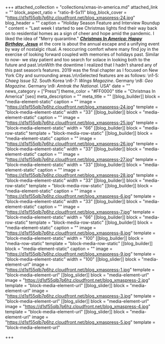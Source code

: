 +++
attached_collection = "collections/xmas-in-america.md"
attached_link = ""
block_aspect_ratio = "ratio-8-5x11"
blog_block_cover = "https://d1sf55qlb7p6hz.cloudfront.net/blog_xmaspress-24.jpg"
blog_header = ""
caption = "Holiday Season Feature and Interview Roundup "
content = "Last week I started to see Christmas lights find their way back on to residential homes as a sign of cheer and hope amid the pandemic. I liked the idea of \"Merry quarantine.\" [**_Christmas In America: Happy Birthday, Jesus_**](https://jesserieser.com/projects/christmas-in-america/) at the core is about the annual escape and a unifying event by way of nostalgic ritual. A reoccurring comfort where many find joy in the exercise of looking forward coupled with memories of holidays past. Similar to now- we stay patient and too search for solace in looking both to the future and past.\n\nWith the downtime I realized that I hadn’t shared any of this past season’s features. 2019 was the final chapter as I focused on New York City and surrounding areas.\n\nSelected features are as follows:  \n1-5: _Chaeg Issue 52_. South Korea  \n6-7: _Wings Magazine_. Germany  \n8:    _Geo Magazine_. Germany  \n9:    _Amtrak the National._ USA"
date = ""
news_category = ["Press"]
theme_color = "#FF0000"
title = "Christmas In America"
[seo]
meta_description = ""
meta_title = ""
[[blog_builder]]
block = "media-element-static"
caption = ""
image = "https://d1sf55qlb7p6hz.cloudfront.net/blog_xmaspress-24.jpg"
template = "block-media-element-static"
width = "33"
[[blog_builder]]
block = "media-element-static"
caption = ""
image = "https://d1sf55qlb7p6hz.cloudfront.net/blog_xmaspress-25.jpg"
template = "block-media-element-static"
width = "66"
[[blog_builder]]
block = "media-row-static"
template = "block-media-row-static"
[[blog_builder]]
block = "media-element-static"
caption = ""
image = "https://d1sf55qlb7p6hz.cloudfront.net/blog_xmaspress-26.jpg"
template = "block-media-element-static"
width = "33"
[[blog_builder]]
block = "media-element-static"
caption = ""
image = "https://d1sf55qlb7p6hz.cloudfront.net/blog_xmaspress-27.jpg"
template = "block-media-element-static"
width = "33"
[[blog_builder]]
block = "media-element-static"
caption = ""
image = "https://d1sf55qlb7p6hz.cloudfront.net/blog_xmaspress-28.jpg"
template = "block-media-element-static"
width = "33"
[[blog_builder]]
block = "media-row-static"
template = "block-media-row-static"
[[blog_builder]]
block = "media-element-static"
caption = ""
image = "https://d1sf55qlb7p6hz.cloudfront.net/blog_xmaspress-6.jpg"
template = "block-media-element-static"
width = "33"
[[blog_builder]]
block = "media-element-static"
caption = ""
image = "https://d1sf55qlb7p6hz.cloudfront.net/blog_xmaspress-7.jpg"
template = "block-media-element-static"
width = "66"
[[blog_builder]]
block = "media-row-static"
template = "block-media-row-static"
[[blog_builder]]
block = "media-element-static"
caption = ""
image = "https://d1sf55qlb7p6hz.cloudfront.net/blog_xmaspress-8.jpg"
template = "block-media-element-static"
width = "100"
[[blog_builder]]
block = "media-row-static"
template = "block-media-row-static"
[[blog_builder]]
block = "media-element-static"
caption = ""
image = "https://d1sf55qlb7p6hz.cloudfront.net/blog_xmaspress-9.jpg"
template = "block-media-element-static"
width = "100"
[[blog_slider]]
block = "media-element-url"
image = "https://d1sf55qlb7p6hz.cloudfront.net/blog_xmaspress-1.jpg"
template = "block-media-element-url"
[[blog_slider]]
block = "media-element-url"
image = "https://d1sf55qlb7p6hz.cloudfront.net/blog_xmaspress-2.jpg"
template = "block-media-element-url"
[[blog_slider]]
block = "media-element-url"
image = "https://d1sf55qlb7p6hz.cloudfront.net/blog_xmaspress-3.jpg"
template = "block-media-element-url"
[[blog_slider]]
block = "media-element-url"
image = "https://d1sf55qlb7p6hz.cloudfront.net/blog_xmaspress-4.jpg"
template = "block-media-element-url"
[[blog_slider]]
block = "media-element-url"
image = "https://d1sf55qlb7p6hz.cloudfront.net/blog_xmaspress-5.jpg"
template = "block-media-element-url"

+++
